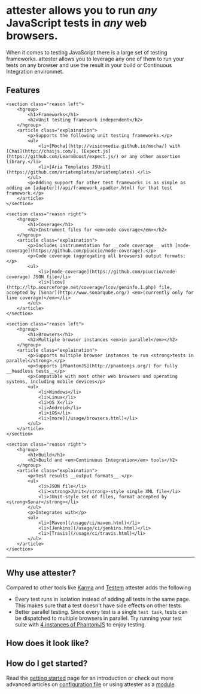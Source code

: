 # __attester__ allows you to run _any_ JavaScript tests in _any_ web browsers.

When it comes to testing JavaScript there is a large set of testing frameworks. attester allows you to leverage any one of them to run your tests on any browser and use the result in your build or Continuous Integration environmet.

## Features

<div class="row">

	<section class="reason left">
		<hgroup>
			<h1>Frameworks</h1>
			<h2>Unit testing framework independent</h2>
		</hgroup>
		<article class="explaination">
			<p>Supports the following unit testing frameworks.</p>
			<ul>
				<li>[Mocha](http://visionmedia.github.io/mocha/) with [Chai](http://chaijs.com/), [Expect.js](https://github.com/LearnBoost/expect.js/) or any other assertion library.</li>
				<li>[Aria Templates JSUnit](https://github.com/ariatemplates/ariatemplates).</li>
			</ul>
			<p>Adding support for other test frameworks is as simple as adding an [adapter](/api/framework_apadter.html) for that test framework.</p>
		</article>
	</section>

	<section class="reason right">
		<hgroup>
			<h1>Coverage</h1>
			<h2>Instrument files for <em>code coverage</em></h2>
		</hgroup>
		<article class="explaination">
			<p>Includes instrumentation for __code coverage__ with [node-coverage](https://github.com/piuccio/node-coverage).</p>
			<p>Code coverage (aggregating all browsers) output formats:</p>
			<ul>
				<li>[node-coverage](https://github.com/piuccio/node-coverage) JSON file</li>
				<li>[lcov](http://ltp.sourceforge.net/coverage/lcov/geninfo.1.php) file, accepted by [Sonar](http://www.sonarqube.org/) <em>(currently only for line coverage)</em></li>
			</ul>
		</article>
	</section>

</div>

<div class="row">

	<section class="reason left">
		<hgroup>
			<h1>Browsers</h1>
			<h2>Multiple browser instances <em>in parallel</em></h2>
		</hgroup>
		<article class="explaination">
			<p>Supports multiple browser instances to run <strong>tests in parallel</strong>.</p>
			<p>Supports [PhantomJS](http://phantomjs.org/) for fully __headless tests__</p>
			<p>Compatible with most other web browsers and operating systems, including mobile devices</p>
			<ul>
				<li>Windows</li>
				<li>Linux</li>
				<li>OS X</li>
				<li>Android</li>
				<li>iOS</li>
				<li>[more](/usage/browsers.html)</li>
			</ul>
		</article>
	</section>

	<section class="reason right">
		<hgroup>
			<h1>Build</h1>
			<h2>Build and <em>Continuous Integration</em> tools</h2>
		</hgroup>
		<article class="explaination">
			<p>Test results __output formats__.</p>
			<ul>
				<li>JSON file</li>
				<li><strong>JUnit</strong>-style single XML file</li>
				<li>JUnit-style set of files, format accepted by <strong>Sonar</strong></li>
			</ul>
			<p>Integrates with</p>
			<ul>
				<li>[Maven](/usage/ci/maven.html)</li>
				<li>[Jenkins](/usage/ci/jenkins.html)</li>
				<li>[Travis](/usage/ci/travis.html)</li>
			</ul>
		</article>
	</section>

</div>

____________________

## Why use attester?

Compared to other tools like [Karma](http://karma-runner.github.io/) and [Testem](https://github.com/airportyh/testem) attester adds the following

* Every test runs in isolation instead of adding all tests in the same page. This makes sure that a test doesn't have side effects on other tests.
* Better parallel testing. Since every test is a single `test task`, tests can be dispatched to multiple browsers in parallel. Try running your test suite with [4 instances of PhantomJS](/usage/command_line.html#usual_options) to enjoy testing.


## How does it look like?



## How do I get started?

Read the [getting started](/usage/index.html) page for an introduction or check out more advanced articles on [configuration file](/usage/configuration.html) or using attester as a [module](/usage/module.html).